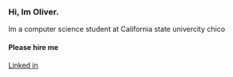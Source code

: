 ### Hi, Im Oliver. 

Im a computer science student at California state univercity chico 

#### Please hire me
[Linked in](https://www.linkedin.com/in/oliver-lynch-88982840/)


<!--
**0llievr/0llievr** is a ✨ _special_ ✨ repository because its `README.md` (this file) appears on your GitHub profile.

Here are some ideas to get you started:

- 🔭 I’m currently working on ...
- 🌱 I’m currently learning ...
- 👯 I’m looking to collaborate on ...
- 🤔 I’m looking for help with ...
- 💬 Ask me about ...
- 📫 How to reach me: ...
- 😄 Pronouns: ...
- ⚡ Fun fact: ...
-->
